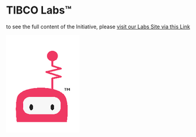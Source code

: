 # TIBCO Labs™
to see the full content of the Initiative, please [visit our Labs Site via this Link](https://tibcosoftware.github.io/TIBCO-LABS/)

![Logo](docs/docs/TIBCOLabs.png "Labs Logo")
